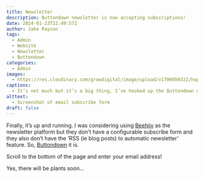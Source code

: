 ```yaml
---
title: Newsletter
description: Buttondown newsletter is now accepting subscriptions!
date: 2024-01-23T22:49:57Z
author: Jake Rayson
tags: 
  - Admin
  - Website
  - Newsletter
  - Buttondown
categories: 
  - Admin
images: 
  - https://res.cloudinary.com/growdigital/image/upload/v1706050322/hope/240123-newsletter.png
captions: 
  - It’s not much but it’s a big thing, I’ve hooked up the Buttondown newsletter to the website, now accepting subscriptions 💪
alttext: 
  - Screenshot of email subscribe form 
draft: false
---
```


Finally, it’s up and running. I was considering using [Beehiiv](https://beehiiv.com) as the newsletter platform but they don’t have a configurable subscribe form and they also don’t have the ‘RSS (ie blog posts) to automatic newsletter’ feature. So, [Buttondown](https://buttondown.email) it is.

Scroll to the bottom of the page and enter your email address!

Yes, there will be plants soon…
